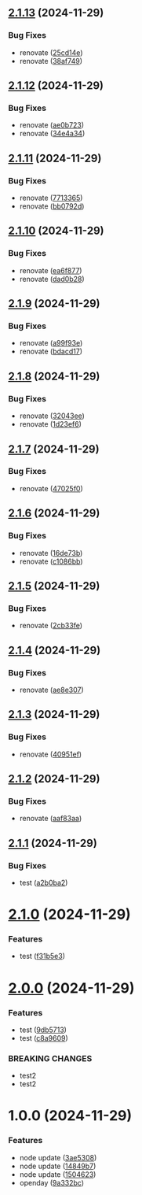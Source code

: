 ## [2.1.13](https://github.com/nohan-lebreton/openDay/compare/v2.1.12...v2.1.13) (2024-11-29)


### Bug Fixes

* renovate ([25cd14e](https://github.com/nohan-lebreton/openDay/commit/25cd14eac6f5c236f0202066f99b7330682ec356))
* renovate ([38af749](https://github.com/nohan-lebreton/openDay/commit/38af7495bf389c24ef432ca619da5522f960879f))

## [2.1.12](https://github.com/nohan-lebreton/openDay/compare/v2.1.11...v2.1.12) (2024-11-29)


### Bug Fixes

* renovate ([ae0b723](https://github.com/nohan-lebreton/openDay/commit/ae0b723072a8faca1259f4ebf6a9c0a750999df4))
* renovate ([34e4a34](https://github.com/nohan-lebreton/openDay/commit/34e4a3491f42e8c132195902eeb2f7eae33df0c3))

## [2.1.11](https://github.com/nohan-lebreton/openDay/compare/v2.1.10...v2.1.11) (2024-11-29)


### Bug Fixes

* renovate ([7713365](https://github.com/nohan-lebreton/openDay/commit/7713365820a6e6a798bc561028e4a8204d9ec169))
* renovate ([bb0792d](https://github.com/nohan-lebreton/openDay/commit/bb0792d9a2cbc90e148f3050f87a425e9b467844))

## [2.1.10](https://github.com/nohan-lebreton/openDay/compare/v2.1.9...v2.1.10) (2024-11-29)


### Bug Fixes

* renovate ([ea6f877](https://github.com/nohan-lebreton/openDay/commit/ea6f877c38965c9d367bffe97bd8ee319edd0a27))
* renovate ([dad0b28](https://github.com/nohan-lebreton/openDay/commit/dad0b289649ddc04df2771e03562207211c173e6))

## [2.1.9](https://github.com/nohan-lebreton/openDay/compare/v2.1.8...v2.1.9) (2024-11-29)


### Bug Fixes

* renovate ([a99f93e](https://github.com/nohan-lebreton/openDay/commit/a99f93ef4d228523a9c2088ed79274a630985566))
* renovate ([bdacd17](https://github.com/nohan-lebreton/openDay/commit/bdacd170bbc1a946280b13673e175c6ff16af75f))

## [2.1.8](https://github.com/nohan-lebreton/openDay/compare/v2.1.7...v2.1.8) (2024-11-29)


### Bug Fixes

* renovate ([32043ee](https://github.com/nohan-lebreton/openDay/commit/32043ee2be523d03edc4c0a08e13e8a744f12ad1))
* renovate ([1d23ef6](https://github.com/nohan-lebreton/openDay/commit/1d23ef63bf11bc37ef98b0727a64cb70b8a635c6))

## [2.1.7](https://github.com/nohan-lebreton/openDay/compare/v2.1.6...v2.1.7) (2024-11-29)


### Bug Fixes

* renovate ([47025f0](https://github.com/nohan-lebreton/openDay/commit/47025f0e85211b0d98ee209ff308890f3d46f2ae))

## [2.1.6](https://github.com/nohan-lebreton/openDay/compare/v2.1.5...v2.1.6) (2024-11-29)


### Bug Fixes

* renovate ([16de73b](https://github.com/nohan-lebreton/openDay/commit/16de73b4f0f0dfe775092a5c16c444b2183d5ca1))
* renovate ([c1086bb](https://github.com/nohan-lebreton/openDay/commit/c1086bb636106f1adafbd39973246cbcc2f34156))

## [2.1.5](https://github.com/nohan-lebreton/openDay/compare/v2.1.4...v2.1.5) (2024-11-29)


### Bug Fixes

* renovate ([2cb33fe](https://github.com/nohan-lebreton/openDay/commit/2cb33fe92489c5a20b777e1fb20017ce1f7d59e0))

## [2.1.4](https://github.com/nohan-lebreton/openDay/compare/v2.1.3...v2.1.4) (2024-11-29)


### Bug Fixes

* renovate ([ae8e307](https://github.com/nohan-lebreton/openDay/commit/ae8e307ca2784642fdb16d3ed2f33cddfce5e23e))

## [2.1.3](https://github.com/nohan-lebreton/openDay/compare/v2.1.2...v2.1.3) (2024-11-29)


### Bug Fixes

* renovate ([40951ef](https://github.com/nohan-lebreton/openDay/commit/40951ef4e487a6e8a18713d0979d0a82dbea6566))

## [2.1.2](https://github.com/nohan-lebreton/openDay/compare/v2.1.1...v2.1.2) (2024-11-29)


### Bug Fixes

* renovate ([aaf83aa](https://github.com/nohan-lebreton/openDay/commit/aaf83aa4576b70b8c4fbae16796a7ff92acabbba))

## [2.1.1](https://github.com/nohan-lebreton/openDay/compare/v2.1.0...v2.1.1) (2024-11-29)


### Bug Fixes

* test ([a2b0ba2](https://github.com/nohan-lebreton/openDay/commit/a2b0ba29b1656a43337899a2cdb37bae7cd4ce50))

# [2.1.0](https://github.com/nohan-lebreton/openDay/compare/v2.0.0...v2.1.0) (2024-11-29)


### Features

* test ([f31b5e3](https://github.com/nohan-lebreton/openDay/commit/f31b5e336628e715cfb45bb8221e769beb411afc))

# [2.0.0](https://github.com/nohan-lebreton/openDay/compare/v1.0.0...v2.0.0) (2024-11-29)


### Features

* test ([9db5713](https://github.com/nohan-lebreton/openDay/commit/9db5713625a467f4f2935813c0d451310267f464))
* test ([c8a9609](https://github.com/nohan-lebreton/openDay/commit/c8a96092ccfe4c36c4fcba05d0794af38c88eb0c))


### BREAKING CHANGES

* test2
* test2

# 1.0.0 (2024-11-29)


### Features

* node update ([3ae5308](https://github.com/nohan-lebreton/openDay/commit/3ae5308b597da50c9d3ff58ed5fccf22294f40cd))
* node update ([14849b7](https://github.com/nohan-lebreton/openDay/commit/14849b78e1de46059716d49e0844a4bd0c199020))
* node update ([1504623](https://github.com/nohan-lebreton/openDay/commit/15046230af81235b8aa10873d75c812a7c27d34c))
* openday ([9a332bc](https://github.com/nohan-lebreton/openDay/commit/9a332bc26405e8d844915459aa91eae4e6c8cefb))
